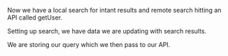 Now we have a local search for intant results and remote search hitting an API called getUser. 

Setting up search, we have data we are updating with search results.

We are storing our query which we then pass to our API.
